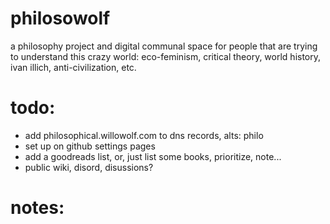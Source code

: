 # philosowolf
a philosophy project and digital communal space for people that are trying to understand this crazy world: eco-feminism, critical theory, world history, ivan illich, anti-civilization, etc.

# todo:
- add philosophical.willowolf.com to dns records, alts: philo
- set up on github settings pages
- add a goodreads list, or, just list some books, prioritize, note...
- public wiki, disord, disussions?

# notes:
